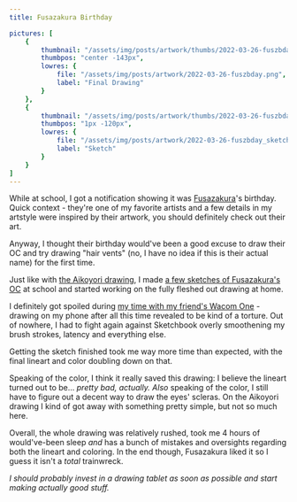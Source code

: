 ```yaml
---
title: Fusazakura Birthday

pictures: [
	{
		thumbnail: "/assets/img/posts/artwork/thumbs/2022-03-26-fuszbday.jpg",
		thumbpos: "center -143px",
		lowres: {
			file: "/assets/img/posts/artwork/2022-03-26-fuszbday.png",
			label: "Final Drawing"
		}
	},
	{
		thumbnail: "/assets/img/posts/artwork/thumbs/2022-03-26-fuszbday_sketch.jpg",
		thumbpos: "1px -120px",
		lowres: {
			file: "/assets/img/posts/artwork/2022-03-26-fuszbday_sketch.png",
			label: "Sketch"
		}
	}
]
---
```

While at school, I got a notification showing it was [Fusazakura](https://twitter.com/fusazakura_)'s birthday.
Quick context - they're one of my favorite artists and a few details in my artstyle were inspired by their artwork, you should definitely check out their art.

Anyway, I thought their birthday would've been a good excuse to draw their OC and try drawing "hair vents" (no, I have no idea if this is their actual name) for the first time.

Just like with [the Aikoyori drawing](/artwork/2022-03-20-aikoyori), I made [a few sketches of Fusazakura's OC](/artwork/2022-03-26-fszmisc) at school and started working on the fully fleshed out drawing at home.

I definitely got spoiled during [my time with my friend's Wacom One](/blog/2022-03-15-wacomfxp1) - drawing on my phone after all this time revealed to be kind of a torture. Out of nowhere, I had to fight again against Sketchbook overly smoothening my brush strokes, latency and everything else.

Getting the sketch finished took me way more time than expected, with the final lineart and color doubling down on that.

Speaking of the color, I think it really saved this drawing: I believe the lineart turned out to be... *pretty bad, actually.*
*Also* speaking of the color, I still have to figure out a decent way to draw the eyes' scleras. On the Aikoyori drawing I kind of got away with something pretty simple, but not so much here.

Overall, the whole drawing was relatively rushed, took me 4 hours of would've-been sleep *and* has a bunch of mistakes and oversights regarding both the lineart and coloring.
In the end though, Fusazakura liked it so I guess it isn't a *total* trainwreck.

*I should probably invest in a drawing tablet as soon as possible and start making actually good stuff.*
